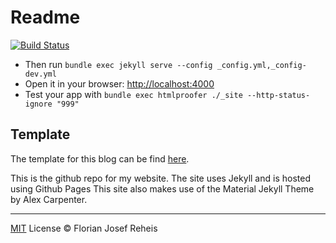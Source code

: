 # Readme

[![Build Status](https://travis-ci.com/florianjosefreheis/florianjosefreheis.github.io.svg?branch=master)](https://travis-ci.com/florianjosefreheis/florianjosefreheis.github.io)

-   Then run `bundle exec jekyll serve --config _config.yml,_config-dev.yml`
-   Open it in your browser: [http://localhost:4000](http://localhost:4000)
-   Test your app with `bundle exec htmlproofer ./_site --http-status-ignore "999"`

## Template

The template for this blog can be find [here](https://github.com/sergiokopplin/indigo).

This is the github repo for my website. The site uses Jekyll and is hosted using Github Pages This site also makes use of the Material Jekyll Theme by Alex Carpenter.

***

[MIT](https://github.com/florianjosefreheis/florianjosefreheis.github.io/blob/master/LICENCE) License © Florian Josef Reheis
